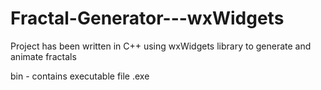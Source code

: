 # Fractal-Generator---wxWidgets
Project has been written in C++ using wxWidgets library to generate and animate fractals

bin - contains executable file .exe 

